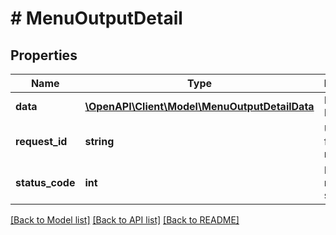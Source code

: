 # # MenuOutputDetail

## Properties

Name | Type | Description | Notes
------------ | ------------- | ------------- | -------------
**data** | [**\OpenAPI\Client\Model\MenuOutputDetailData**](MenuOutputDetailData.md) | Data Payload | [optional]
**request_id** | **string** | Unique id for each request | [optional]
**status_code** | **int** | HTTP response status code | [optional]

[[Back to Model list]](../../README.md#models) [[Back to API list]](../../README.md#endpoints) [[Back to README]](../../README.md)
